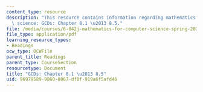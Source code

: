 ```yaml
---
content_type: resource
description: "This resource contains information regarding mathematics for computer\
  \ science: GCDs: Chapter 8.1 \u2013 8.5."
file: /media/courses/6-042j-mathematics-for-computer-science-spring-2015/9697958998608067df0f919a6f5afd46_MIT6_042JS15_Session12.pdf
file_type: application/pdf
learning_resource_types:
- Readings
ocw_type: OCWFile
parent_title: Readings
parent_type: CourseSection
resourcetype: Document
title: "GCDs: Chapter 8.1 \u2013 8.5"
uid: 96979589-9860-8067-df0f-919a6f5afd46
---
```

